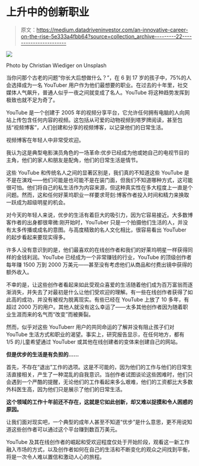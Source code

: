 # 上升中的创新职业

> 原文：<https://medium.datadriveninvestor.com/an-innovative-career-on-the-rise-5e333a4fbb64?source=collection_archive---------22----------------------->

![](img/c60e604dd4e654e2497eacf32ce1787b.png)

Photo by Christian Wiediger on Unsplash

当你问那个古老的问题“你长大后想做什么？”，在 6 到 17 岁的孩子中，75%的人会选择成为一名 YouTuber 用户作为他们最想要的职业。在过去的十年里，社交媒体人气飙升，普通人似乎一夜之间就变成了名人。YouTube 将这种趋势发挥到极致也就不足为奇了。

YouTube 是一个创建于 2005 年的视频分享平台，它允许任何拥有电脑的人向网站上传包含任何内容的视频。这包括从可爱的动物视频到塔罗牌阅读，甚至包括“视频博客”，人们创建和分享的视频博客，以记录他们的日常生活。

视频博客在年轻人中非常受欢迎。

我认为这是典型电影演员角色的一场革命:优步已经成为他或她自己的电视节目的主角，他们的家人和朋友是配角，他们的日常生活是情节。

这些 YouTube 和传统名人之间的显著区别是，我们真的不知道这些 YouTube 是不是在演戏——他们可能是也可能不是在装门面，但我们不知道哪种方式，这可能很可怕。他们将自己的私生活作为内容来源，但这种真实性在多大程度上一直是个问题。然而，这和任何好莱坞职业一样要求苛刻:博客作者投入时间和精力来换取一跃成为超级明星的机会。

对今天的年轻人来说，优步的生活有着巨大的吸引力，因为它容易接近。大多数博客作者的出身都很卑微:刚开始时，YouTuber 只是一个拍摄他们生活的人，并没有太多传播或成名的意图。与高度精致的名人文化相比，很容易看出 YouTuber 的起步看起来要现实得多。

许多人没有意识到的是，他们最喜欢的在线创作者和我们的好莱坞明星一样获得同样的金钱利润。YouTube 已经成为一个非常赚钱的行业，YouTube 的顶级创作者每年赚 1500 万到 2000 万美元——甚至没有考虑他们从商品和付费出镜中获得的额外收入。

不幸的是，让这些创作者看起来如此受观众喜爱的生活随着他们成为百万富翁而逐渐消失，并失去了对最初是什么让他们受欢迎的理解。有一些在线创作者获得了如此高的成功，并没有被视为脱离现实。有些已经在 YouTube 上放了 10 多年，有超过 2000 万的用户。其他人就没有这么幸运了——太多其他创作者因为随着职业生涯而来的名气而“改变”而被撕裂。

然而，似乎对这些 YouTuberr 用户的共同命运的了解并没有阻止孩子们对 YouTube 生活方式和职业的渴望。事实上，研究报告显示，在任何地方，都有 1/5 的儿童希望通过 YouTuber 或其他在线创建者的变体来创建自己的网站。

**但是优步的生活是有负担的……**

首先，不存在“退出”工作的选项。这是不可能的，因为他们的工作与他们的日常生活直接相关，产生了一种混乱的自我意识。当创作者试图谈论这些困难时，他们只会遇到一个严酷的提醒，无论他们的工作看起来多么艰难，他们的工资都比大多数外科医生高，因为他们只是展示了他们的日常生活。

**这个领域的工作十年前还不存在，这就是它如此创新，却又难以捉摸和令人困惑的原因。**

让我们面对现实吧，一个典型的成年人甚至不知道“优步”是什么意思，更不用说知道这些创作者可以通过这个平台赚到数百万美元。

YouTube 及其在线创作者的崛起和受欢迎程度仅处于开始阶段，观看这一新工作融入市场的方式，以及创作者如何在自己的生活和不断变化的观众之间找到平衡，将是一次令人难以置信和激动人心的旅程。